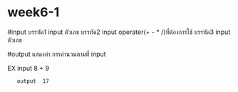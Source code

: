 # week6-1

#input
บรรทัด1 input ตัวเลข
บรรทัด2 input operater(+ - * /)ที่ต้องการใช้
บรรทัด3 input ตัวเลข

#output
แสดงค่า การคำนวนตามที่ input
 
EX  input 8
                 +
                 9

       output  17
